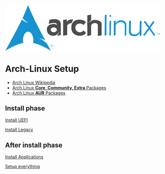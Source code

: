 <center>

![Arch-Linux](./arch_linux_banner.png)

</center>

# Arch-Linux Setup

* [Arch Linux Wikipedia](https://wiki.archlinux.org/)
* [Arch Linux **Core, Community, Extra** Packages](https://www.archlinux.org/packages/)
* [Arch Linux **AUR** Packages](https://aur.archlinux.org/packages/)

## Install phase

[Install UEFI](./Install-UEFI.md)

[Install Legacy](./Install-Legacy.md)

## After install phase

[Install Applications](./Applications.md)

[Setup everything](./Settings.md)
